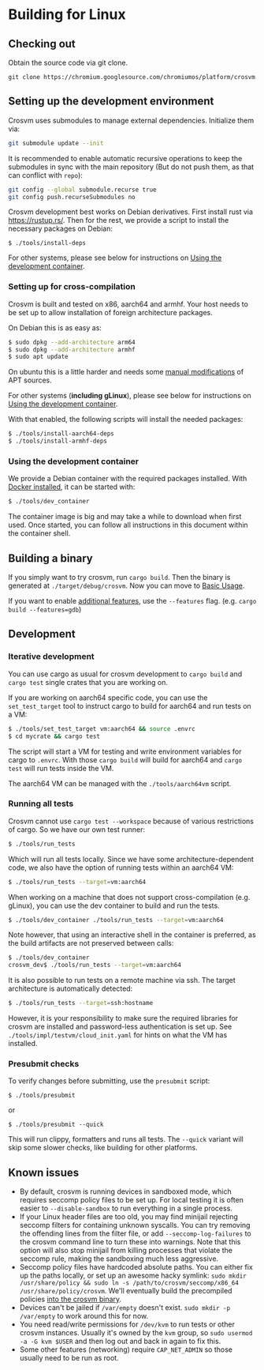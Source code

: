 # Building for Linux

## Checking out

Obtain the source code via git clone.

```
git clone https://chromium.googlesource.com/chromiumos/platform/crosvm
```

## Setting up the development environment

Crosvm uses submodules to manage external dependencies. Initialize them via:

```sh
git submodule update --init
```

It is recommended to enable automatic recursive operations to keep the
submodules in sync with the main repository (But do not push them, as that can
conflict with `repo`):

```sh
git config --global submodule.recurse true
git config push.recurseSubmodules no
```

Crosvm development best works on Debian derivatives. First install rust via
https://rustup.rs/. Then for the rest, we provide a script to install the
necessary packages on Debian:

```
$ ./tools/install-deps
```

For other systems, please see below for instructions on
[Using the development container](#using-the-development-container).

### Setting up for cross-compilation

Crosvm is built and tested on x86, aarch64 and armhf. Your host needs to be set
up to allow installation of foreign architecture packages.

On Debian this is as easy as:

```sh
$ sudo dpkg --add-architecture arm64
$ sudo dpkg --add-architecture armhf
$ sudo apt update
```

On ubuntu this is a little harder and needs some
[manual modifications](https://askubuntu.com/questions/430705/how-to-use-apt-get-to-download-multi-arch-library)
of APT sources.

For other systems (**including gLinux**), please see below for instructions on
[Using the development container](#using-the-development-container).

With that enabled, the following scripts will install the needed packages:

```sh
$ ./tools/install-aarch64-deps
$ ./tools/install-armhf-deps
```

### Using the development container

We provide a Debian container with the required packages installed. With
[Docker installed](https://docs.docker.com/get-docker/), it can be started with:

```sh
$ ./tools/dev_container
```

The container image is big and may take a while to download when first used.
Once started, you can follow all instructions in this document within the
container shell.

## Building a binary

If you simply want to try crosvm, run `cargo build`. Then the binary is
generated at `./target/debug/crosvm`. Now you can move to
[Basic Usage](../running_crosvm/basic_usage.md).

If you want to enable [additional features](../running_crosvm/features.md), use
the `--features` flag. (e.g. `cargo build --features=gdb`)

## Development

### Iterative development

You can use cargo as usual for crosvm development to `cargo build` and `cargo
test` single crates that you are working on.

If you are working on aarch64 specific code, you can use the `set_test_target`
tool to instruct cargo to build for aarch64 and run tests on a VM:

```sh
$ ./tools/set_test_target vm:aarch64 && source .envrc
$ cd mycrate && cargo test
```

The script will start a VM for testing and write environment variables for cargo
to `.envrc`. With those `cargo build` will build for aarch64 and `cargo test`
will run tests inside the VM.

The aarch64 VM can be managed with the `./tools/aarch64vm` script.

### Running all tests

Crosvm cannot use `cargo test --workspace` because of various restrictions of
cargo. So we have our own test runner:

```sh
$ ./tools/run_tests
```

Which will run all tests locally. Since we have some architecture-dependent
code, we also have the option of running tests within an aarch64 VM:

```sh
$ ./tools/run_tests --target=vm:aarch64
```

When working on a machine that does not support cross-compilation (e.g. gLinux),
you can use the dev container to build and run the tests.

```sh
$ ./tools/dev_container ./tools/run_tests --target=vm:aarch64
```

Note however, that using an interactive shell in the container is preferred, as
the build artifacts are not preserved between calls:

```sh
$ ./tools/dev_container
crosvm_dev$ ./tools/run_tests --target=vm:aarch64
```

It is also possible to run tests on a remote machine via ssh. The target
architecture is automatically detected:

```sh
$ ./tools/run_tests --target=ssh:hostname
```

However, it is your responsibility to make sure the required libraries for
crosvm are installed and password-less authentication is set up. See
`./tools/impl/testvm/cloud_init.yaml` for hints on what the VM has installed.

### Presubmit checks

To verify changes before submitting, use the `presubmit` script:

```
$ ./tools/presubmit
```

or

```
$ ./tools/presubmit --quick
```

This will run clippy, formatters and runs all tests. The `--quick` variant will
skip some slower checks, like building for other platforms.

## Known issues

-   By default, crosvm is running devices in sandboxed mode, which requires
    seccomp policy files to be set up. For local testing it is often easier to
    `--disable-sandbox` to run everything in a single process.
-   If your Linux header files are too old, you may find minijail rejecting
    seccomp filters for containing unknown syscalls. You can try removing the
    offending lines from the filter file, or add `--seccomp-log-failures` to the
    crosvm command line to turn these into warnings. Note that this option will
    also stop minijail from killing processes that violate the seccomp rule,
    making the sandboxing much less aggressive.
-   Seccomp policy files have hardcoded absolute paths. You can either fix up
    the paths locally, or set up an awesome hacky symlink: `sudo mkdir
    /usr/share/policy && sudo ln -s /path/to/crosvm/seccomp/x86_64
    /usr/share/policy/crosvm`. We'll eventually build the precompiled policies
    [into the crosvm binary](http://crbug.com/1052126).
-   Devices can't be jailed if `/var/empty` doesn't exist. `sudo mkdir -p
    /var/empty` to work around this for now.
-   You need read/write permissions for `/dev/kvm` to run tests or other crosvm
    instances. Usually it's owned by the `kvm` group, so `sudo usermod -a -G kvm
    $USER` and then log out and back in again to fix this.
-   Some other features (networking) require `CAP_NET_ADMIN` so those usually
    need to be run as root.
